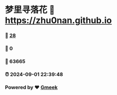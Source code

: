 # 梦里寻落花 :link: https://zhu0nan.github.io 
### :page_facing_up: [28](https://zhu0nan.github.io/tag.html) 
### :speech_balloon: 0 
### :hibiscus: 63665 
### :alarm_clock: 2024-09-01 22:39:48 
### Powered by :heart: [Gmeek](https://github.com/Meekdai/Gmeek)
